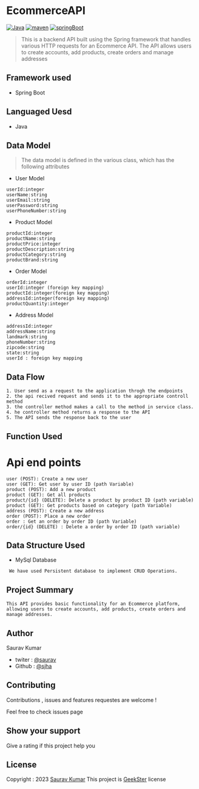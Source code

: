 # EcommerceAPI
[![Java](https://img.shields.io/badge/Java>=8.0-blue.svg)](https://docs.spring.io/spring-boot/docs/0.5.0.M6/api/org/springframework/boot/SpringApplication.html)
[![maven](https://img.shields.io/badge/maven->=3.0.5-green.svg)](https://www.npmjs.com/package/npm/v/5.5.0)
[![springBoot](https://img.shields.io/badge/SpringBoot->=3.0.6-blue.svg)](https://nodejs.org/en/blog/release/v9.3.0)
>This is a backend API built using the Spring framework that handles various HTTP requests for an Ecommerce API. The API allows users to create accounts, add products, create orders and manage addresses

## Framework used
 * Spring Boot
## Languaged Uesd
 * Java
## Data Model
>The data model is defined in the various class, which has the following attributes
* User Model
```
userId:integer
userName:string
userEmail:string
userPassword:string
userPhoneNumber:string
```
* Product Model
```
productId:integer 
productName:string
productPrice:integer
productDescription:string
productCategory:string
productBrand:string
```
* Order Model
```
orderId:integer
userId:integer (foreign key mapping)
productId:integer(foreign key mapping)
addressId:integer(foreign key mapping)
productQuantity:integer

```
* Address Model
```
addressId:integer    
addressName:string
landmark:string
phoneNumber:string
zipcode:string
state:string
userId : foreign key mapping
```
## Data Flow
```
1. User send as a request to the application throgh the endpoints
2. the api recived request and sends it to the appropriate controll method
3. the controller method makes a call to the method in service class.
4. he controller method returns a response to the API
5. The API sends the response back to the user
```
## Function Used 
# Api end points
```
user (POST): Create a new user
user (GET): Get user by user ID (path Variable)
product (POST): Add a new product
product (GET): Get all products
product/{id} (DELETE): Delete a product by product ID (path variable)
product (GET): Get products based on category (path Variable)
address (POST): Create a new address
order (POST): Place a new order
order : Get an order by order ID (path Variable)
order/{id} (DELETE) : Delete a order by order ID (path variable)
```
## Data Structure Used
* MySql Database 
```
 We have used Persistent database to implement CRUD Operations.
```

## Project Summary
```
This API provides basic functionality for an Ecommerce platform, allowing users to create accounts, add products, create orders and manage addresses.
```
## Author

Saurav Kumar

* twiter : [@saurav](https://twitter.com/Sauravjha24)
* Github : [@sjha](https://github.com/sjha24)

## Contributing

Contributions , issues and features requestes are welcome !

Feel free to check issues page

## Show your support

Give a rating if this project help you

## License

Copyright : 2023 [Saurav Kumar]()
This project is [GeekSter](https://www.geekster.in/) license
